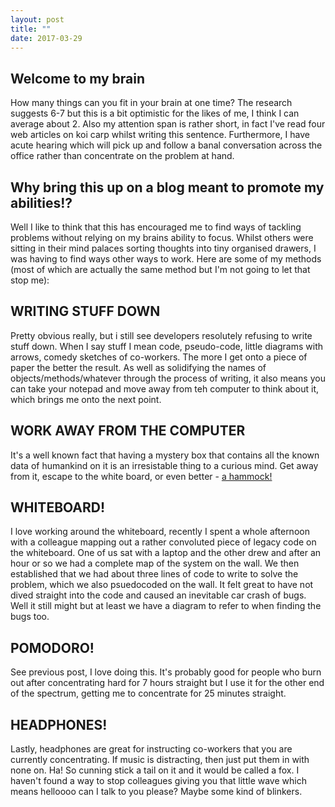 ```yaml
---
layout: post
title: ""
date: 2017-03-29
---
```


## Welcome to my brain
How many things can you fit in your brain at one time? The research suggests 6-7 but this is a bit optimistic for the likes of me, I think I can average about 2. Also my attention span is rather short, in fact I've read four web articles on koi carp whilst writing this sentence. Furthermore, I have acute hearing which will pick up and follow a banal conversation across the office rather than concentrate on the problem at hand.

## Why bring this up on a blog meant to promote my abilities!?
Well I like to think that this has encouraged me to find ways of tackling problems without relying on my brains ability to focus. Whilst others were sitting in their mind palaces sorting thoughts into tiny organised drawers, I was having to find ways other ways to work. Here are some of my methods (most of which are actually the same method but I'm not going to let that stop me):

## WRITING STUFF DOWN
Pretty obvious really, but i still see developers resolutely refusing to write stuff down. When I say stuff I mean code, pseudo-code, little diagrams with arrows, comedy sketches of co-workers. The more I get onto a piece of paper the better the result. As well as solidifying the names of objects/methods/whatever through the process of writing, it also means you can take your notepad and move away from teh computer to think about it, which brings me onto the next point.

## WORK AWAY FROM THE COMPUTER
It's a well known fact that having a mystery box that contains all the known data of humankind on it is an irresistable thing to a curious mind. Get away from it, escape to the white board, or even better - [a hammock!](https://www.youtube.com/watch?v=f84n5oFoZBc)

## WHITEBOARD!
I love working around the whiteboard, recently I spent a whole afternoon with a colleague mapping out a rather convoluted piece of legacy code on the whiteboard. One of us sat with a laptop and the other drew and after an hour or so we had a complete map of the system on the wall. We then established that we had about three lines of code to write to solve the problem, which we also psuedocoded on the wall. It felt great to have not dived straight into the code and caused an inevitable car crash of bugs. Well it still might but at least we have a diagram to refer to when finding the bugs too.

## POMODORO!
See previous post, I love doing this. It's probably good for people who burn out after concentrating hard for 7 hours straight but I use it for the other end of the spectrum, getting me to concentrate for 25 minutes straight.

## HEADPHONES!
Lastly, headphones are great for instructing co-workers that you are currently concentrating. If music is distracting, then just put them in with none on. Ha! So cunning stick a tail on it and it would be called a fox. I haven't found a way to stop colleagues giving you that little wave which means helloooo can I talk to you please? Maybe some kind of blinkers.
